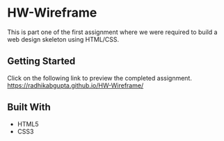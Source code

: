 # HW-Wireframe
This is part one of the first assignment where we were required to build a web design skeleton using HTML/CSS.<BR/>

## Getting Started
Click on the following link to preview the completed assignment.
https://radhikabgupta.github.io/HW-Wireframe/

## Built With
- HTML5
-	CSS3
